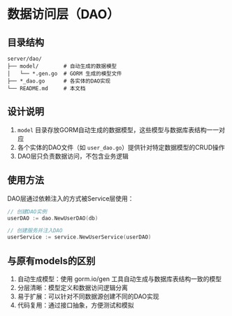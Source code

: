 # 数据访问层（DAO）

## 目录结构

```
server/dao/
├── model/        # 自动生成的数据模型
│   └── *.gen.go  # GORM 生成的模型文件
├── *_dao.go      # 各实体的DAO实现
└── README.md     # 本文档
```

## 设计说明

1. `model` 目录存放GORM自动生成的数据模型，这些模型与数据库表结构一一对应
2. 各个实体的DAO文件（如 `user_dao.go`）提供针对特定数据模型的CRUD操作
3. DAO层只负责数据访问，不包含业务逻辑

## 使用方法

DAO层通过依赖注入的方式被Service层使用：

```go
// 创建DAO实例
userDAO := dao.NewUserDAO(db)

// 创建服务并注入DAO
userService := service.NewUserService(userDAO)
```

## 与原有models的区别

1. 自动生成模型：使用 gorm.io/gen 工具自动生成与数据库表结构一致的模型
2. 分层清晰：模型定义和数据访问逻辑分离
3. 易于扩展：可以针对不同数据源创建不同的DAO实现
4. 代码复用：通过接口抽象，方便测试和模拟 